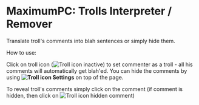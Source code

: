 MaximumPC: Trolls Interpreter / Remover
============================

Translate troll's comments into blah sentences or simply hide them.

How to use:

Click on troll icon (![Troll icon inactive](http://i.imgur.com/uQLCxhw.png)) to set commenter as a troll - all his comments will automatically get blah'ed.
You can hide the comments by using **![Troll icon](http://i.imgur.com/Y0gDP7D.png) Settings** on top of the page.

To reveal troll's comments simply click on the comment (if comment is hidden, then click on ![Troll icon hidden comment](http://i.imgur.com/5XSgNlE.png))
